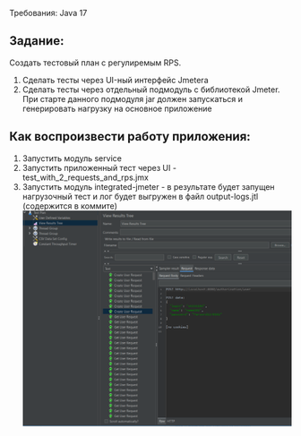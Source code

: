 Требования: Java 17


## Задание:
Создать тестовый план с регулиремым RPS.
1. Сделать тесты через UI-ный интерфейс Jmetera
2. Сделать тесты через отдельный подмодуль с библиотекой Jmeter.
При старте данного подмодуля jar должен запускаться и генерировать нагрузку на основное приложение

## Как воспроизвести работу приложения:
1. Запустить модуль service
2. Запустить приложенный тест через UI - test_with_2_requests_and_rps.jmx
3. Запустить модуль integrated-jmeter - в результате будет запущен нагрузочный тест и лог будет
выгружен в файл output-logs.jtl (содержится в коммите)
![jmeter_test.PNG](jmeter_test.PNG)
